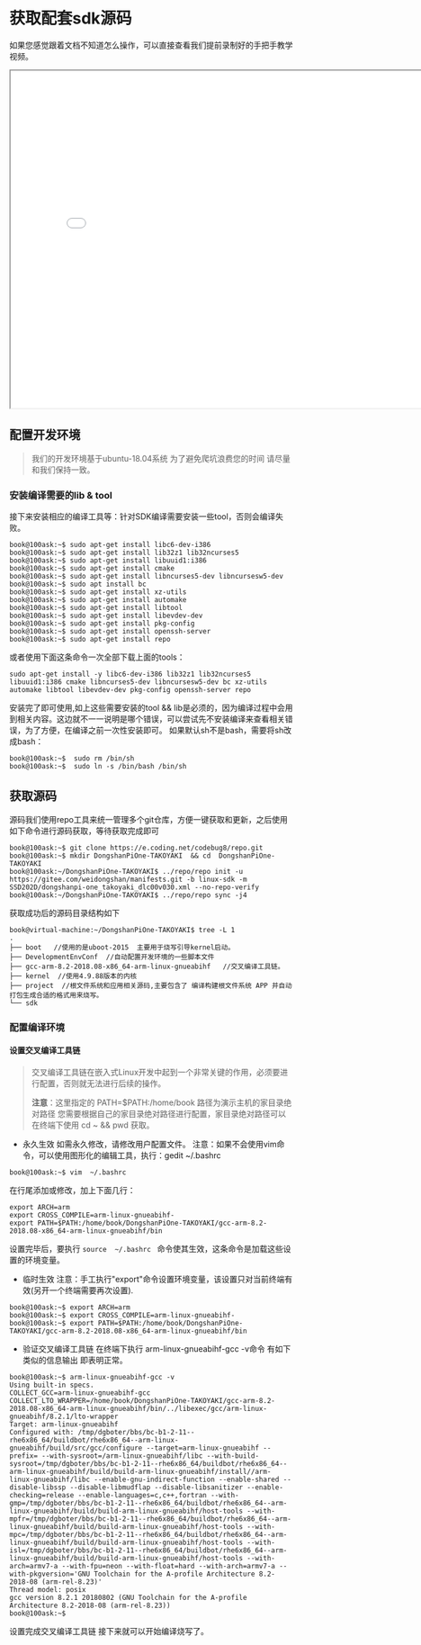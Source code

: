 # 获取配套sdk源码
如果您感觉跟着文档不知道怎么操作，可以直接查看我们提前录制好的手把手教学视频。
<iframe width="800" height="600"
  src="//player.bilibili.com/player.html?aid=379890992&bvid=BV11Z4y1Q7pL&cid=462871023&page=1">
</iframe>

## 配置开发环境
> 我们的开发环境基于ubuntu-18.04系统 为了避免爬坑浪费您的时间 请尽量和我们保持一致。
### 安装编译需要的lib & tool
接下来安装相应的编译工具等：针对SDK编译需要安装一些tool，否则会编译失败。
``` shell
book@100ask:~$ sudo apt-get install libc6-dev-i386
book@100ask:~$ sudo apt-get install lib32z1 lib32ncurses5
book@100ask:~$ sudo apt-get install libuuid1:i386
book@100ask:~$ sudo apt-get install cmake
book@100ask:~$ sudo apt-get install libncurses5-dev libncursesw5-dev
book@100ask:~$ sudo apt install bc
book@100ask:~$ sudo apt-get install xz-utils
book@100ask:~$ sudo apt-get install automake
book@100ask:~$ sudo apt-get install libtool
book@100ask:~$ sudo apt-get install libevdev-dev
book@100ask:~$ sudo apt-get install pkg-config
book@100ask:~$ sudo apt-get install openssh-server
book@100ask:~$ sudo apt-get install repo
```

或者使用下面这条命令一次全部下载上面的tools：

```shell
sudo apt-get install -y libc6-dev-i386 lib32z1 lib32ncurses5 libuuid1:i386 cmake libncurses5-dev libncursesw5-dev bc xz-utils automake libtool libevdev-dev pkg-config openssh-server repo
```

安装完了即可使用,如上这些需要安装的tool && lib是必须的，因为编译过程中会用到相关内容。这边就不一一说明是哪个错误，可以尝试先不安装编译来查看相关错误，为了方便，在编译之前一次性安装即可。
如果默认sh不是bash，需要将sh改成bash：
``` shell
book@100ask:~$  sudo rm /bin/sh
book@100ask:~$  sudo ln -s /bin/bash /bin/sh
```
## 获取源码
   源码我们使用repo工具来统一管理多个git仓库，方便一键获取和更新，之后使用如下命令进行源码获取，等待获取完成即可
``` shell
book@100ask:~$ git clone https://e.coding.net/codebug8/repo.git
book@100ask:~$ mkdir DongshanPiOne-TAKOYAKI  && cd  DongshanPiOne-TAKOYAKI
book@100ask:~/DongshanPiOne-TAKOYAKI$ ../repo/repo init -u  https://gitee.com/weidongshan/manifests.git -b linux-sdk -m  SSD202D/dongshanpi-one_takoyaki_dlc00v030.xml --no-repo-verify
book@100ask:~/DongshanPiOne-TAKOYAKI$ ../repo/repo sync -j4
```
获取成功后的源码目录结构如下
```shell
book@virtual-machine:~/DongshanPiOne-TAKOYAKI$ tree -L 1
.
├── boot   //使用的是uboot-2015  主要用于烧写引导kernel启动。
├── DevelopmentEnvConf  //自动配置开发环境的一些脚本文件
├── gcc-arm-8.2-2018.08-x86_64-arm-linux-gnueabihf   //交叉编译工具链。
├── kernel  //使用4.9.88版本的内核
├── project  //根文件系统和应用相关源码,主要包含了 编译构建根文件系统 APP 并自动打包生成合适的格式用来烧写。
└── sdk  
```

### 配置编译环境

#### 设置交叉编译工具链
> 交叉编译工具链在嵌入式Linux开发中起到一个非常关键的作用，必须要进行配置，否则就无法进行后续的操作。
> 
> **注意**：这里指定的  PATH=$PATH:/home/book 路径为演示主机的家目录绝对路径 您需要根据自己的家目录绝对路径进行配置，家目录绝对路径可以在终端下使用 cd ~ && pwd 获取。

* 永久生效
如需永久修改，请修改用户配置文件。
注意：如果不会使用vim命令，可以使用图形化的编辑工具，执行：gedit  ~/.bashrc
``` shell
book@100ask:~$ vim  ~/.bashrc
``` 
在行尾添加或修改，加上下面几行：
``` shell
export ARCH=arm
export CROSS_COMPILE=arm-linux-gnueabihf-
export PATH=$PATH:/home/book/DongshanPiOne-TAKOYAKI/gcc-arm-8.2-2018.08-x86_64-arm-linux-gnueabihf/bin
```
设置完毕后，要执行 `source  ~/.bashrc ` 命令使其生效，这条命令是加载这些设置的环境变量。

* 临时生效
注意：手工执行"export"命令设置环境变量，该设置只对当前终端有效(另开一个终端需要再次设置).
``` shell
book@100ask:~$ export ARCH=arm
book@100ask:~$ export CROSS_COMPILE=arm-linux-gnueabihf-
book@100ask:~$ export PATH=$PATH:/home/book/DongshanPiOne-TAKOYAKI/gcc-arm-8.2-2018.08-x86_64-arm-linux-gnueabihf/bin
```

* 验证交叉编译工具链
在终端下执行 arm-linux-gnueabihf-gcc -v命令 有如下类似的信息输出 即表明正常。
``` shell
book@100ask:~$ arm-linux-gnueabihf-gcc -v
Using built-in specs.
COLLECT_GCC=arm-linux-gnueabihf-gcc
COLLECT_LTO_WRAPPER=/home/book/DongshanPiOne-TAKOYAKI/gcc-arm-8.2-2018.08-x86_64-arm-linux-gnueabihf/bin/../libexec/gcc/arm-linux-gnueabihf/8.2.1/lto-wrapper
Target: arm-linux-gnueabihf
Configured with: /tmp/dgboter/bbs/bc-b1-2-11--rhe6x86_64/buildbot/rhe6x86_64--arm-linux-gnueabihf/build/src/gcc/configure --target=arm-linux-gnueabihf --prefix= --with-sysroot=/arm-linux-gnueabihf/libc --with-build-sysroot=/tmp/dgboter/bbs/bc-b1-2-11--rhe6x86_64/buildbot/rhe6x86_64--arm-linux-gnueabihf/build/build-arm-linux-gnueabihf/install//arm-linux-gnueabihf/libc --enable-gnu-indirect-function --enable-shared --disable-libssp --disable-libmudflap --disable-libsanitizer --enable-checking=release --enable-languages=c,c++,fortran --with-gmp=/tmp/dgboter/bbs/bc-b1-2-11--rhe6x86_64/buildbot/rhe6x86_64--arm-linux-gnueabihf/build/build-arm-linux-gnueabihf/host-tools --with-mpfr=/tmp/dgboter/bbs/bc-b1-2-11--rhe6x86_64/buildbot/rhe6x86_64--arm-linux-gnueabihf/build/build-arm-linux-gnueabihf/host-tools --with-mpc=/tmp/dgboter/bbs/bc-b1-2-11--rhe6x86_64/buildbot/rhe6x86_64--arm-linux-gnueabihf/build/build-arm-linux-gnueabihf/host-tools --with-isl=/tmp/dgboter/bbs/bc-b1-2-11--rhe6x86_64/buildbot/rhe6x86_64--arm-linux-gnueabihf/build/build-arm-linux-gnueabihf/host-tools --with-arch=armv7-a --with-fpu=neon --with-float=hard --with-arch=armv7-a --with-pkgversion='GNU Toolchain for the A-profile Architecture 8.2-2018-08 (arm-rel-8.23)'
Thread model: posix
gcc version 8.2.1 20180802 (GNU Toolchain for the A-profile Architecture 8.2-2018-08 (arm-rel-8.23))
book@100ask:~$
```

设置完成交叉编译工具链 接下来就可以开始编译烧写了。
